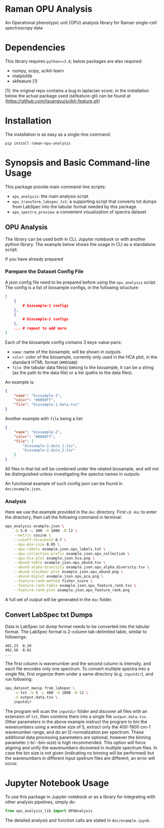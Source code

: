 # Raman OPU Analysis

An Operational phenotypic unit (OPU) analysis library for Raman single-cell
spectroscopy data

# Dependencies

This library requires `python>=3.6`; below packages are also required:

* numpy, scipy, scikit-learn
* matplotlib
* skfeature [1]

[1]: the original repo contains a bug in laplacian score; in the installation
below the actual package used (skfeature-gli) can be found at
(https://github.com/lguangyu/scikit-feature.git)


# Installation

The installation is as easy as a single-line command:

```
pip install raman-opu-analysis
```

# Synopsis and Basic Command-line Usage

This package provide main command-line scripts:

* `opu_analysis`: the main analysis script
* `opu_transform_labspec_txt`: a supporting script that converts txt dumps from LabSpec into the tabular format needed by this package.
* `opu_spectra_preview`: a convenient visualization of spectra dataset

## OPU Analysis

The library can be used both in CLI, Jupyter notebook or with another python
library. The example below shows the usage in CLI as a standalone script:

If you have already prepared 

### Parepare the Dataset Config File

A json config file need to be prepared before using the `opu_analysis` script.
The config is a list of biosample configs, in the following structure:

```json
[
	{
		# biosample-1 configs
	},
	{
		# biosample-2 configs
	},
	... # repeat to add more
]
```

Each of the biosample config contains 3 keys-value paris:

* `name`: name of the biosample, will be shown in outputs
* `color`: color of the biosample, currently only used in the HCA plot, in
the standard HTML format (`#RRGGBB`)
* `file`: the tabular data file(s) belong to the biosample, it can be a string
(as the path to the data file) or a list (paths to the data files).

An example is:

```json
{
	"name": "biosample-1",
	"color": "#0000ff",
	"file": "biosample-1.data.tsv"
}
```

Another example with `file` being a list:

```json
{
	"name": "biosample-2",
	"color": "#0000ff",
	"file": [
		"biosample-2.data_1.tsv",
		"biosample-2.data_2.tsv"
	]
}
```

All files in that list will be combined under the related biosample, and will
not be distinguished unless investigating the spectra names in outputs.

An functional example of such config json can be found in `doc/example.json`.

### Analysis

Here we use the example provided in the `doc` directory.
First `cd doc` to enter the directory,
then call the following command in terminal:

```bash
opu_analysis example.json \
	-b 5.0 -L 400 -H 1800 -N l2 \
	--metric cosine \
	--cutoff-threshold 0.7 \
	--opu-min-size 0.05 \
	--opu-labels example.json.opu_labels.txt \
	--opu-collection-prefix example.json.opu_collection \
	--opu-hca-plot example.json.hca.png \
	--abund-table example.json.opu_abund.tsv \
	--abund-alpha-diversity example.json.opu_alpha_diversity.tsv \
	--abund-stackbar-plot example.json.opu_abund.png \
	--abund-biplot example.json.opu_pca.png \
	--feature-rank-method fisher_score \
	--feature-rank-table example.json.opu_feature_rank.tsv \
	--feature-rank-plot example.json.opu_feature_rank.png
```

A full set of output will be generated in the `doc` folder.


## Convert LabSpec txt Dumps

Data in LabSpec txt dump format needs to be converted into the tabular format.
The LabSpec format is 2-column tab-delimited table, similar to followings:

```text
401.23	0.39
402.56	0.01
...
```

The first column is wavenumber and the second column is intensity,
and each file encodes only one spectrum.
To convert multiple spectra into a single file, first organize them under a same
directory (e.g. `inputdir`), and run following:

```bash
opu_dataset_manip from_labspec \
	-x txt -b 5 -L 400 -H 1800 -N l2 \
	-o output.data.tsv \
	inputdir
```

The program will scan the `inputdir` folder and discover all files with an
extension of `txt`, then combine them into a single file `output.data.tsv`.
Other parameters in the above example instruct the program to bin the
wavenumbers using a window size of 5, extract only the 400-1800 cm-1 wavenumber
range, and do an l2-normalization per spectrum. These additional data processing
parameters are optional, however the binning parameter (-b/--bin-size) is high
recommended. This option will force aligning and unify the wavenumbers dicovered
in multiple spectrum files. In case the bin size is not given (indicating no
binning will be performed) but the wavenumbers in different input spetrum files
are different, an error will occur.


# Jupyter Notebook Usage

To use this package in Jupyter notebook or as a library for integrating with
other analysis pipelines, simply do:

```python
from opu_analysis_lib import OPUAnalysis
```

The detailed analysis and function calls are stated in `doc/example.ipynb`.
